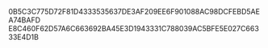 0B5C3C775D72F81D4333535637DE3AF209EE6F901088AC98DCFEBD5AEA74BAFD
E8C460F62D57A6C663692BA45E3D1943331C788039AC5BFE5E027C66333E4D1B
